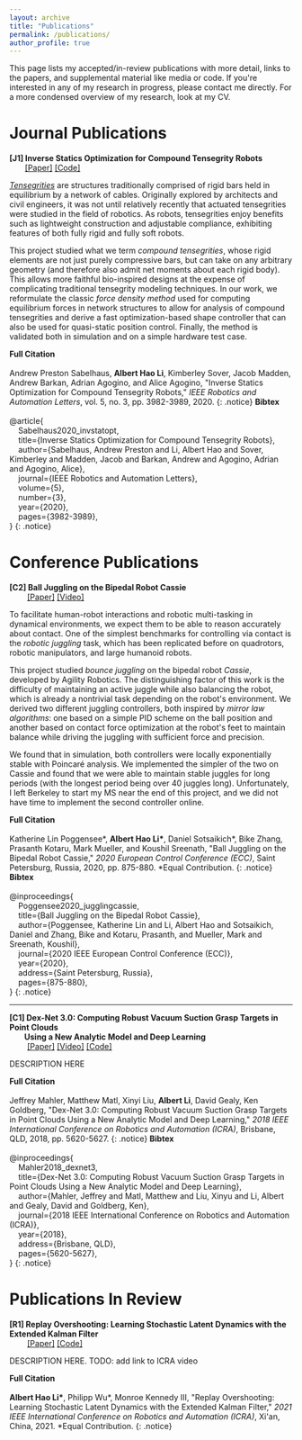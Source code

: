 ```yaml
---
layout: archive
title: "Publications"
permalink: /publications/
author_profile: true
---
```


This page lists my accepted/in-review publications with more detail, links to the papers, and supplemental material like media or code. If you're interested in any of my research in progress, please contact me directly. For a more condensed overview of my research, look at my CV.

# Journal Publications
**[J1] Inverse Statics Optimization for Compound Tensegrity Robots**  
&nbsp;&nbsp;&nbsp;&nbsp;&nbsp;&nbsp;&nbsp;[[Paper]](http://alberthli.github.io/files/journal/invstatopt.pdf) [[Code]](https://github.com/apsabelhaus/tiso)

[_Tensegrities_](https://en.wikipedia.org/wiki/Tensegrity) are structures traditionally comprised of rigid bars held in equilibrium by a network of cables. Originally explored by architects and civil engineers, it was not until relatively recently that actuated tensegrities were studied in the field of robotics. As robots, tensegrities enjoy benefits such as lightweight construction and adjustable compliance, exhibiting features of both fully rigid and fully soft robots.

This project studied what we term _compound tensegrities_, whose rigid elements are not just purely compressive bars, but can take on any arbitrary geometry (and therefore also admit net moments about each rigid body). This allows more faithful bio-inspired designs at the expense of complicating traditional tensegrity modeling techniques. In our work, we reformulate the classic _force density method_ used for computing equilibrium forces in network structures to allow for analysis of compound tensegrities and derive a fast optimization-based shape controller that can also be used for quasi-static position control. Finally, the method is validated both in simulation and on a simple hardware test case.

**Full Citation**  
&nbsp;  
Andrew Preston Sabelhaus, **Albert Hao Li**, Kimberley Sover, Jacob Madden, Andrew Barkan, Adrian Agogino, and Alice Agogino, "Inverse Statics Optimization for Compound Tensegrity Robots," _IEEE Robotics and Automation Letters_, vol. 5, no. 3, pp. 3982-3989, 2020.
{: .notice}
**Bibtex**  
&nbsp;  
@article{  
&nbsp;&nbsp;&nbsp;&nbsp;Sabelhaus2020_invstatopt,  
&nbsp;&nbsp;&nbsp;&nbsp;title={Inverse Statics Optimization for Compound Tensegrity Robots},  
&nbsp;&nbsp;&nbsp;&nbsp;author={Sabelhaus, Andrew Preston and Li, Albert Hao and Sover, Kimberley and Madden, Jacob and Barkan, Andrew and Agogino, Adrian and Agogino, Alice},  
&nbsp;&nbsp;&nbsp;&nbsp;journal={IEEE Robotics and Automation Letters},  
&nbsp;&nbsp;&nbsp;&nbsp;volume={5},  
&nbsp;&nbsp;&nbsp;&nbsp;number={3},  
&nbsp;&nbsp;&nbsp;&nbsp;year={2020},  
&nbsp;&nbsp;&nbsp;&nbsp;pages={3982-3989},  
}
{: .notice}

# Conference Publications
**[C2] Ball Juggling on the Bipedal Robot Cassie**  
&nbsp;&nbsp;&nbsp;&nbsp;&nbsp;&nbsp;&nbsp;&nbsp;[[Paper]](http://alberthli.github.io/files/conference/cassie.pdf) [[Video]](https://www.youtube.com/watch?v=tLrz_R_T6kg)

To facilitate human-robot interactions and robotic multi-tasking in dynamical environments, we expect them to be able to reason accurately about contact. One of the simplest benchmarks for controlling via contact is the _robotic juggling_ task, which has been replicated before on quadrotors, robotic manipulators, and large humanoid robots.

This project studied _bounce juggling_ on the bipedal robot _Cassie_, developed by Agility Robotics. The distinguishing factor of this work is the difficulty of maintaining an active juggle while also balancing the robot, which is already a nontrivial task depending on the robot's environment. We derived two different juggling controllers, both inspired by _mirror law algorithms_: one based on a simple PID scheme on the ball position and another based on contact force optimization at the robot's feet to maintain balance while driving the juggling with sufficient force and precision.

We found that in simulation, both controllers were locally exponentially stable with Poincaré analysis. We implemented the simpler of the two on Cassie and found that we were able to maintain stable juggles for long periods (with the longest period being over 40 juggles long). Unfortunately, I left Berkeley to start my MS near the end of this project, and we did not have time to implement the second controller online.

**Full Citation**  
&nbsp;  
Katherine Lin Poggensee\*, **Albert Hao Li\***, Daniel Sotsaikich\*, Bike Zhang, Prasanth Kotaru, Mark Mueller, and Koushil Sreenath, "Ball Juggling on the Bipedal Robot Cassie," _2020 European Control Conference (ECC)_, Saint Petersburg, Russia, 2020, pp. 875-880. \*Equal Contribution.
{: .notice}
**Bibtex**  
&nbsp;  
@inproceedings{  
&nbsp;&nbsp;&nbsp;&nbsp;Poggensee2020_jugglingcassie,  
&nbsp;&nbsp;&nbsp;&nbsp;title={Ball Juggling on the Bipedal Robot Cassie},  
&nbsp;&nbsp;&nbsp;&nbsp;author={Poggensee, Katherine Lin and Li, Albert Hao and Sotsaikich, Daniel and Zhang, Bike and Kotaru, Prasanth, and Mueller, Mark and Sreenath, Koushil},  
&nbsp;&nbsp;&nbsp;&nbsp;journal={2020 IEEE European Control Conference (ECC)},  
&nbsp;&nbsp;&nbsp;&nbsp;year={2020},  
&nbsp;&nbsp;&nbsp;&nbsp;address={Saint Petersburg, Russia},  
&nbsp;&nbsp;&nbsp;&nbsp;pages={875-880},  
}
{: .notice}

---

**[C1] Dex-Net 3.0: Computing Robust Vacuum Suction Grasp Targets in Point Clouds  
&nbsp;&nbsp;&nbsp;&nbsp;&nbsp;&nbsp;&nbsp;&nbsp;Using a New Analytic Model and Deep Learning**  
&nbsp;&nbsp;&nbsp;&nbsp;&nbsp;&nbsp;&nbsp;&nbsp;[[Paper]](http://alberthli.github.io/files/conference/dexnet.pdf) [[Video]](https://www.youtube.com/watch?v=dZIHmcaTJ_c&feature=emb_title) [[Code]](https://github.com/BerkeleyAutomation/dex-net)

DESCRIPTION HERE

**Full Citation**  
&nbsp;  
Jeffrey Mahler, Matthew Matl, Xinyi Liu, **Albert Li**, David Gealy, Ken Goldberg, "Dex-Net 3.0: Computing Robust Vacuum Suction Grasp Targets in Point Clouds Using a New Analytic Model and Deep Learning," _2018 IEEE International Conference on Robotics and Automation (ICRA)_, Brisbane, QLD, 2018, pp. 5620-5627.
{: .notice}
**Bibtex**  
&nbsp;  
@inproceedings{  
&nbsp;&nbsp;&nbsp;&nbsp;Mahler2018_dexnet3,  
&nbsp;&nbsp;&nbsp;&nbsp;title={Dex-Net 3.0: Computing Robust Vacuum Suction Grasp Targets in Point Clouds Using a New Analytic Model and Deep Learning},  
&nbsp;&nbsp;&nbsp;&nbsp;author={Mahler, Jeffrey and Matl, Matthew and Liu, Xinyu and Li, Albert and Gealy, David and Goldberg, Ken},  
&nbsp;&nbsp;&nbsp;&nbsp;journal={2018 IEEE International Conference on Robotics and Automation (ICRA)},  
&nbsp;&nbsp;&nbsp;&nbsp;year={2018},  
&nbsp;&nbsp;&nbsp;&nbsp;address={Brisbane, QLD},  
&nbsp;&nbsp;&nbsp;&nbsp;pages={5620-5627},  
}
{: .notice}

# Publications In Review

**[R1] Replay Overshooting: Learning Stochastic Latent Dynamics with the Extended Kalman Filter**  
&nbsp;&nbsp;&nbsp;&nbsp;&nbsp;&nbsp;&nbsp;&nbsp;[[Paper]](http://alberthli.github.io/files/in_review/ro_submitted.pdf) [[Code]](https://github.com/wuphilipp/replay-overshooting)

DESCRIPTION HERE. TODO: add link to ICRA video

**Full Citation**  
&nbsp;  
**Albert Hao Li\***, Philipp Wu\*, Monroe Kennedy III, "Replay Overshooting: Learning Stochastic Latent Dynamics with the Extended Kalman Filter," _2021 IEEE International Conference on Robotics and Automation (ICRA)_, Xi'an, China, 2021. \*Equal Contribution.
{: .notice}
